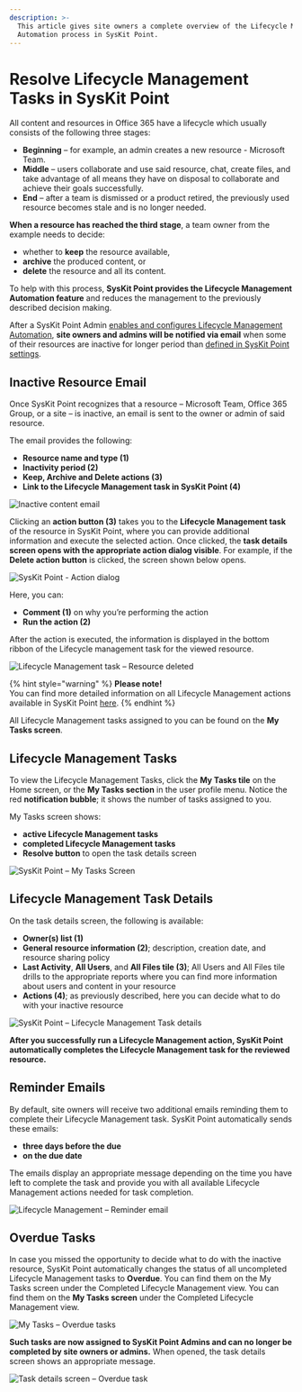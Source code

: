 ```yaml
---
description: >-
  This article gives site owners a complete overview of the Lifecycle Management
  Automation process in SysKit Point.
---
```


# Resolve Lifecycle Management Tasks in SysKit Point

All content and resources in Office 365 have a lifecycle which usually consists of the following three stages:

* **Beginning** – for example, an admin creates a new resource - Microsoft Team.
* **Middle** – users collaborate and use said resource, chat, create files, and take advantage of all means they have on disposal to collaborate and achieve their goals successfully.
* **End** – after a team is dismissed or a product retired, the previously used resource becomes stale and is no longer needed. 

**When a resource has reached the third stage**, a team owner from the example needs to decide:

* whether to **keep** the resource available, 
* **archive** the produced content, or
* **delete** the resource and all its content.

To help with this process, **SysKit Point provides the Lifecycle Management Automation feature** and reduces the management to the previously described decision making.

After a SysKit Point Admin [enables and configures Lifecycle Management Automation](../installation-and-configuration/enable-lifecycle-management.md), **site owners and admins will be notified via email** when some of their resources are inactive for longer period than [defined in SysKit Point settings](inactive-content.md#define-what-is-inactive).

## Inactive Resource Email

Once SysKit Point recognizes that a resource – Microsoft Team, Office 365 Group, or a site – is inactive, an email is sent to the owner or admin of said resource.

The email provides the following:

* **Resource name and type \(1\)**
* **Inactivity period \(2\)**
* **Keep, Archive and Delete actions \(3\)**
* **Link to the Lifecycle Management task in SysKit Point \(4\)**

![Inactive content email](../.gitbook/assets/lifecycle-management_owner-email.png)

Clicking an **action button \(3\)** takes you to the **Lifecycle Management task** of the resource in SysKit Point, where you can provide additional information and execute the selected action. Once clicked, the **task details screen opens with the appropriate action dialog visible**. For example, if the **Delete action button** is clicked, the screen shown below opens.

![SysKit Point - Action dialog](../.gitbook/assets/lifecycle-management_action-dialog.png)

Here, you can:

* **Comment \(1\)** on why you’re performing the action
* **Run the action \(2\)** 

After the action is executed, the information is displayed in the bottom ribbon of the Lifecycle management task for the viewed resource.

![Lifecycle Management task &#x2013; Resource deleted](../.gitbook/assets/lifecycle-management_action-completed.png)

{% hint style="warning" %}
**Please note!**   
You can find more detailed information on all Lifecycle Management actions available in SysKit Point [here](lifecycle-management-actions.md).
{% endhint %}

All Lifecycle Management tasks assigned to you can be found on the **My Tasks screen**.

## Lifecycle Management Tasks

To view the Lifecycle Management Tasks, click the **My Tasks tile** on the Home screen, or the **My Tasks section** in the user profile menu. Notice the red **notification bubble**; it shows the number of tasks assigned to you.

My Tasks screen shows:

* **active Lifecycle Management tasks**
* **completed Lifecycle Management tasks**
* **Resolve button** to open the task details screen

![SysKit Point &#x2013; My Tasks Screen](../.gitbook/assets/lifecycle-management_my-tasks.png)

## Lifecycle Management Task Details

On the task details screen, the following is available:

* **Owner\(s\) list \(1\)**
* **General resource information \(2\)**; description, creation date, and resource sharing policy
* **Last Activity**, **All Users**, and **All Files tile \(3\)**; All Users and All Files tile drills to the appropriate reports where you can find more information about users and content in your resource
* **Actions \(4\)**; as previously described, here you can decide what to do with your inactive resource

![SysKit Point &#x2013; Lifecycle Management Task details](../.gitbook/assets/lifecycle-management_task-details.png)

**After you successfully run a Lifecycle Management action, SysKit Point automatically completes the Lifecycle Management task for the reviewed resource.**

## Reminder Emails

By default, site owners will receive two additional emails reminding them to complete their Lifecycle Management task. SysKit Point automatically sends these emails:

* **three days before the due**
* **on the due date**

The emails display an appropriate message depending on the time you have left to complete the task and provide you with all available Lifecycle Management actions needed for task completion.

![Lifecycle Management &#x2013; Reminder email](../.gitbook/assets/lifecycle-management_reminder-email.png)

## Overdue Tasks

In case you missed the opportunity to decide what to do with the inactive resource, SysKit Point automatically changes the status of all uncompleted Lifecycle Management tasks to **Overdue**. You can find them on the My Tasks screen under the Completed Lifecycle Management view. You can find them on the **My Tasks screen** under the Completed Lifecycle Management view.

![My Tasks &#x2013; Overdue tasks](../.gitbook/assets/lifecycle-management_overdue-tasks.png)

**Such tasks are now assigned to SysKit Point Admins and can no longer be completed by site owners or admins.** When opened, the task details screen shows an appropriate message.

![Task details screen &#x2013; Overdue task](../.gitbook/assets/lifecycle-management_overdue-task-details.png)


